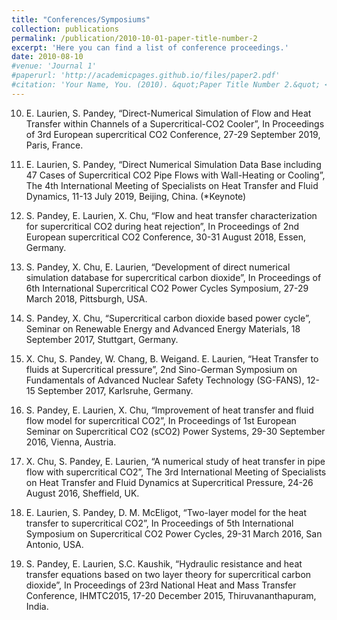 ```yaml
---
title: "Conferences/Symposiums"
collection: publications
permalink: /publication/2010-10-01-paper-title-number-2
excerpt: 'Here you can find a list of conference proceedings.'
date: 2010-08-10
#venue: 'Journal 1'
#paperurl: 'http://academicpages.github.io/files/paper2.pdf'
#citation: 'Your Name, You. (2010). &quot;Paper Title Number 2.&quot; <i>Journal 1</i>. 1(2).'
---
```


10. E. Laurien, S. Pandey, “Direct-Numerical Simulation of Flow and Heat Transfer within Channels of a Supercritical-CO2 Cooler”, In Proceedings of 3rd European supercritical CO2 Conference, 27-29 September 2019, Paris, France. 

9. E. Laurien, S. Pandey, “Direct Numerical Simulation Data Base including 47 Cases of Supercritical CO2 Pipe Flows with Wall-Heating or Cooling”, The 4th International Meeting of Specialists on Heat Transfer and Fluid Dynamics, 11-13 July 2019, Beijing, China. (*Keynote) 

8. S. Pandey, E. Laurien, X. Chu, “Flow and heat transfer characterization for supercritical CO2 during heat rejection”, In Proceedings of 2nd European supercritical CO2 Conference, 30-31 August 2018, Essen, Germany. 

7. S. Pandey, X. Chu, E. Laurien, “Development of direct numerical simulation database for supercritical carbon dioxide”, In Proceedings of 6th International Supercritical CO2 Power Cycles Symposium, 27-29 March 2018, Pittsburgh, USA. 

6. S. Pandey, X. Chu, “Supercritical carbon dioxide based power cycle”, Seminar on Renewable Energy and Advanced Energy Materials, 18 September 2017, Stuttgart, Germany. 

5. X. Chu, S. Pandey, W. Chang, B. Weigand. E. Laurien, “Heat Transfer to fluids at Supercritical pressure”, 2nd Sino-German Symposium on Fundamentals of Advanced Nuclear Safety Technology (SG-FANS), 12-15 September 2017, Karlsruhe, Germany. 

4. S. Pandey, E. Laurien, X. Chu, “Improvement of heat transfer and fluid flow model for supercritical CO2”, In Proceedings of 1st European Seminar on Supercritical CO2 (sCO2) Power Systems, 29-30 September 2016, Vienna, Austria. 

3. X. Chu, S. Pandey, E. Laurien, “A numerical study of heat transfer in pipe flow with supercritical CO2”, The 3rd International Meeting of Specialists on Heat Transfer and Fluid Dynamics at Supercritical Pressure, 24-26 August 2016, Sheffield, UK. 

2. E. Laurien, S. Pandey, D. M. McEligot, “Two-layer model for the heat transfer to supercritical CO2”, In Proceedings of 5th International Symposium on Supercritical CO2 Power Cycles, 29-31 March 2016, San Antonio, USA. 

1. S. Pandey, E. Laurien, S.C. Kaushik, “Hydraulic resistance and heat transfer equations based on two layer theory for supercritical carbon dioxide”, In Proceedings of 23rd National Heat and Mass Transfer Conference, IHMTC2015, 17-20 December 2015, Thiruvananthapuram, India. 
